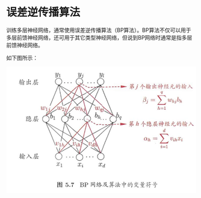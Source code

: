 # 误差逆传播算法

训练多层神经网络，通常使用误差逆传播算法（BP算法）。BP算法不仅可以用于多层前馈神经网络，还可用于其它类型神经网络，但说到BP网络时通常是指多层前馈神经网络。

如下图所示：

![](https://github.com/bobkentt/Learning-machine-from-scratch-pic/blob/master/alg_base/pic/20170625014518.jpg)
